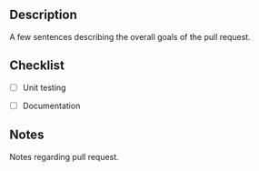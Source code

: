 ## Description
A few sentences describing the overall goals of the pull request.

## Checklist
- [ ] Unit testing
- [ ] Documentation


## Notes
Notes regarding pull request.